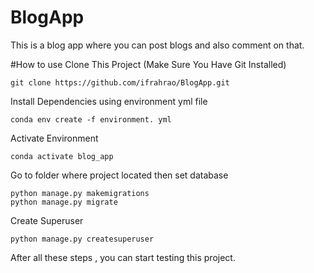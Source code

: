 # BlogApp
This is a blog app where you can post blogs and also comment on that.

#How to use
Clone This Project (Make Sure You Have Git Installed)
 ```
git clone https://github.com/ifrahrao/BlogApp.git 
```

Install Dependencies using environment yml file
```
conda env create -f environment. yml
```

Activate Environment 
```
conda activate blog_app
```

Go to folder where project located then set database
```
python manage.py makemigrations
python manage.py migrate
```

Create Superuser
```
python manage.py createsuperuser
```
After all these steps , you can start testing this project.
